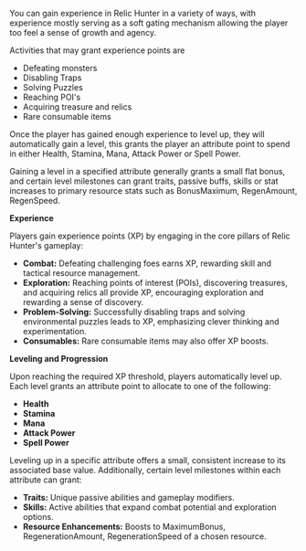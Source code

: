 You can gain experience in Relic Hunter in a variety of ways, with experience mostly serving as a soft gating mechanism allowing the player too feel a sense of growth and agency.

Activities that may grant experience points are
 - Defeating monsters
 - Disabling Traps
 - Solving Puzzles
 - Reaching POI's
 - Acquiring treasure and relics
 - Rare consumable items
   
   


Once the player has gained enough experience to level up, they will automatically gain a level, this grants the player an attribute point to spend in either Health, Stamina, Mana, Attack Power or Spell Power.

Gaining a level in a specified attribute generally grants a small flat bonus, and certain level milestones can grant traits, passive buffs, skills or stat increases to primary resource stats such as BonusMaximum, RegenAmount, RegenSpeed.

**Experience**

Players gain experience points (XP) by engaging in the core pillars of Relic Hunter's gameplay:

- **Combat:** Defeating challenging foes earns XP, rewarding skill and tactical resource management.
- **Exploration:** Reaching points of interest (POIs), discovering treasures, and acquiring relics all provide XP, encouraging exploration and rewarding a sense of discovery.
- **Problem-Solving:** Successfully disabling traps and solving environmental puzzles leads to XP, emphasizing clever thinking and experimentation.
- **Consumables:** Rare consumable items may also offer XP boosts.

**Leveling and Progression**

Upon reaching the required XP threshold, players automatically level up. Each level grants an attribute point to allocate to one of the following:

- **Health**
- **Stamina**
- **Mana**
- **Attack Power**
- **Spell Power**

Leveling up in a specific attribute offers a small, consistent increase to its associated base value. Additionally, certain level milestones within each attribute can grant:

- **Traits:** Unique passive abilities and gameplay modifiers.
- **Skills:** Active abilities that expand combat potential and exploration options.
- **Resource Enhancements:** Boosts to MaximumBonus, RegenerationAmount, RegenerationSpeed of a chosen resource.

